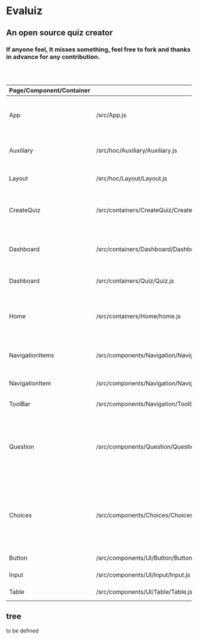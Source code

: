 # **Evaluiz**

## An open source quiz creator
### If anyone feel, It misses something, feel free to fork and thanks in advance for any contribution.
<br /><br />

| Page/Component/Container |                                      file                                     |                                                      Description                                                   |
|------------------------- | ------------------------------------------------------------------------------| ------------------------------------------------------------------------------------------------------------------ |
| App                      |  /src/App.js                                                                  | Starting Component which redirects to Home using Route                                                             |
| Auxiliary                |  /src/hoc/Auxiliary/Auxiliary.js                                              | higher oredr component to help as parent element                                                                   |
| Layout                   |  /src/hoc/Layout/Layout.js                                                    | Common to work as hoc for different routes                                                                         |
| CreateQuiz               |  /src/containers/CreateQuiz/CreateQuiz.js                                     | used for /create-quiz route  [for creating new quizes]                                                             |
| Dashboard                |  /src/containers/Dashboard/Dashboard.js                                       | users can see their taken and created quiz [under route /dashboard]                                                |
| Dashboard                |  /src/containers/Quiz/Quiz.js                                                 | for route /quiz (page for taking quiz)                                                                             |
| Home                     |  /src/containers/Home/home.js                                                 | Starting Page for both Users and Non-Users using conditional rendering                                             |
| NavigationItems          |  /src/components/Navigation/NavigationItems/NavigationItems.js                | Component for Menubar (contains NavigationItem)                                                                    |
| NavigationItem           |  /src/components/Navigation/NavigationItems/NavigationItem/NavigationItem.js  | Various links in menubar for different Routes                                                                      |
| ToolBar                  |  /src/components/Navigation/Toolbar.js                                        | Parent for NavigationItems                                                                                         |
| Question                 |  /src/components/Question/Question.js                                         | input and label for question during creating quizes [conditionally rendered according to quiz creation or viewing] |                   |
| Choices                  |  /src/components/Choices/Choices.js                                           | for 4 choices related to each question of a quiz [conditionally rendered according to quiz creation or viewing]    |
| Button                   |  /src/components/UI/Button/Button.js                                          | component for helping in UI                                                                                        |
| Input                    |  /src/components/UI/Input/Input.js                                            | component for helping in UI                                                                                        |
| Table                    |  /src/components/UI/Table/Table.js                                            | component for helping in UI                                                                                        |

## tree
to be defined